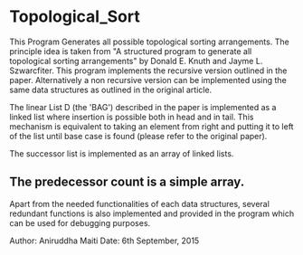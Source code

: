 # Topological_Sort
This Program Generates all possible topological sorting arrangements. 
The principle idea is taken from "A structured program to generate all topological sorting 
arrangements" by Donald E. Knuth and  Jayme L. Szwarcfiter.   This program implements the recursive
version outlined in the paper. Alternatively a non recursive version can  be implemented using the same
data structures as outlined in the original article.

The linear List D (the 'BAG') described in the paper is implemented as a linked list where insertion is possible
both in head and in tail. This mechanism is equivalent to taking an element from right and putting it to
left of the list until base case is found (please refer to the original paper).

The successor list is implemented as an array of linked lists.

The predecessor count is a simple array.
----------------------------------------

Apart from the needed functionalities of each data structures, several redundant functions is also
implemented and provided in the program which can be used for debugging purposes.


Author: Aniruddha Maiti
Date: 6th September, 2015
